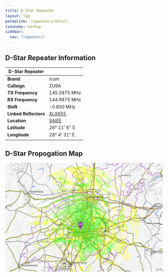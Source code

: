 ```yaml
---
title: D-Star Repeater
layout: tag
permalink: /repeaters/dstar/
taxonomy: markup
sidebar:
  nav: "repeaters"
---
```


D-Star  Repeater Information
---

| D-Star Repeater |   |
|---|---|
|__Brand__| Icom |
| __Callsign__ | ZU9A |
| __TX Frequency__ |  145.5875 MHz |
| __RX Frequency__ | 144.9875 MHz |
| __Shift__ | -0.600 MHz |
| __Linked Reflectors__ | <a href="http://xlx655.ddns.net/index.php?show=repeaters" target="_blank">XLX655</a> |
| __Location__ | <a href="https://www.saiee.org.za/" target="_blank">SAIEE</a> |
| __Latitude__ | 26° 11' 6" S |
| __Longitude__ | 28° 4' 31" E |
|||

D-Star Propogation Map
---
![SAIEE](/assets/images/repeaters/dstar-propogation2.png)
